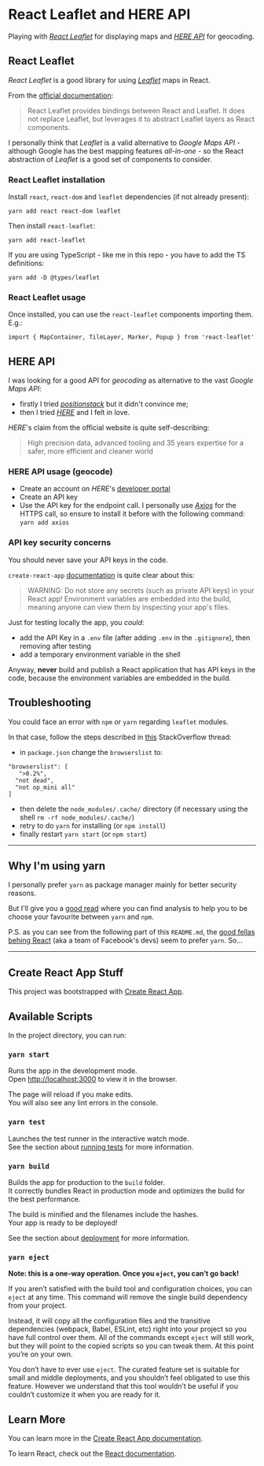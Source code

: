 # React Leaflet and HERE API
Playing with *[React Leaflet](https://react-leaflet.js.org/)* for displaying maps and *[HERE API](https://www.here.com/)* for geocoding.

## React Leaflet
*React Leaflet* is a good library for using *[Leaflet](https://leafletjs.com/)* maps in React.

From the [official documentation](https://react-leaflet.js.org/docs/start-introduction/):
> React Leaflet provides bindings between React and Leaflet. It does not replace Leaflet, but leverages it to abstract Leaflet layers as React components.

I personally think that *Leaflet* is a valid alternative to *Google Maps API* - although Google has the best mapping features *all-in-one* - so the React abstraction of *Leaflet* is a good set of components to consider.

### React Leaflet installation
Install `react`, `react-dom` and `leaflet` dependencies (if not already present):
```
yarn add react react-dom leaflet
```
Then install `react-leaflet`:
```
yarn add react-leaflet
```
If you are using TypeScript - like me in this repo - you have to add the TS definitions:
```
yarn add -D @types/leaflet
```

### React Leaflet usage
Once installed, you can use the `react-leaflet` components importing them. E.g.:
```
import { MapContainer, TileLayer, Marker, Popup } from 'react-leaflet'
```

## HERE API
I was looking for a good API for *geocoding* as alternative to the vast *Google Maps API*:
* firstly I tried *[positionstack](https://positionstack.com/)* but it didn't convince me;
* then I tried *[HERE](https://www.here.com/)* and I felt in love.

*HERE*'s claim from the official website is quite self-describing:
> High precision data, advanced tooling and 35 years expertise for a safer, more efficient and cleaner world

### HERE API usage (geocode)
* Create an account on *HERE*'s [developer portal](https://developer.here.com/)
* Create an API key
* Use the API key for the endpoint call. I personally use *[Axios](https://yarnpkg.com/package/axios)* for the HTTPS call, so ensure to install it before with the following command: `yarn add axios`

### API key security concerns
You should never save your API keys in the code.

`create-react-app` [documentation](https://create-react-app.dev/docs/adding-custom-environment-variables/) is quite clear about this:
> WARNING: Do not store any secrets (such as private API keys) in your React app! Environment variables are embedded into the build, meaning anyone can view them by inspecting your app's files.

Just for testing locally the app, you *could*:
- add the API Key in a `.env` file (after adding `.env` in the `.gitignore`), then removing after testing
- add a temporary environment variable in the shell

Anyway, **never** build and publish a React application that has API keys in the code, because the environment variables are embedded in the build.

## Troubleshooting
You could face an error with `npm` or `yarn` regarding `leaflet` modules.

In that case, follow the steps described in [this](https://stackoverflow.com/questions/67552020/how-to-fix-error-failed-to-compile-node-modules-react-leaflet-core-esm-pat) StackOverflow thread:
* in `package.json` change the `browserslist` to:
```
"browserslist": [
   ">0.2%",
  "not dead",
  "not op_mini all"
]
```
* then delete the `node_modules/.cache/` directory (if necessary using the shell `rm -rf node_modules/.cache/`)
* retry to do `yarn` for installing (or `npm install`)
* finally restart `yarn start` (or `npm start`)

***

## Why I'm using yarn
I personally prefer `yarn` as package manager mainly for better security reasons.

But I'll give you a [good read](https://www.section.io/engineering-education/npm-vs-yarn-which-one-to-choose/) where you can find analysis to help you to be choose your favourite between `yarn` and `npm`.

P.S. as you can see from the following part of this `README.md`, the [good fellas behing React](https://reactjs.org/community/team.html) (aka a team of Facebook's devs) seem to prefer `yarn`. So...

***

## Create React App Stuff
This project was bootstrapped with [Create React App](https://github.com/facebook/create-react-app).

## Available Scripts

In the project directory, you can run:

### `yarn start`

Runs the app in the development mode.\
Open [http://localhost:3000](http://localhost:3000) to view it in the browser.

The page will reload if you make edits.\
You will also see any lint errors in the console.

### `yarn test`

Launches the test runner in the interactive watch mode.\
See the section about [running tests](https://facebook.github.io/create-react-app/docs/running-tests) for more information.

### `yarn build`

Builds the app for production to the `build` folder.\
It correctly bundles React in production mode and optimizes the build for the best performance.

The build is minified and the filenames include the hashes.\
Your app is ready to be deployed!

See the section about [deployment](https://facebook.github.io/create-react-app/docs/deployment) for more information.

### `yarn eject`

**Note: this is a one-way operation. Once you `eject`, you can’t go back!**

If you aren’t satisfied with the build tool and configuration choices, you can `eject` at any time. This command will remove the single build dependency from your project.

Instead, it will copy all the configuration files and the transitive dependencies (webpack, Babel, ESLint, etc) right into your project so you have full control over them. All of the commands except `eject` will still work, but they will point to the copied scripts so you can tweak them. At this point you’re on your own.

You don’t have to ever use `eject`. The curated feature set is suitable for small and middle deployments, and you shouldn’t feel obligated to use this feature. However we understand that this tool wouldn’t be useful if you couldn’t customize it when you are ready for it.

## Learn More

You can learn more in the [Create React App documentation](https://facebook.github.io/create-react-app/docs/getting-started).

To learn React, check out the [React documentation](https://reactjs.org/).
